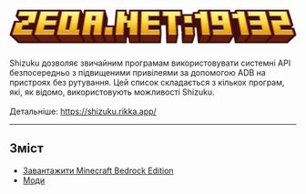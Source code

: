 # ![](IMG/zeqa.net.png)
Shizuku дозволяє звичайним програмам використовувати системні API безпосередньо з підвищеними привілеями за допомогою ADB на пристроях без рутування. Цей список складається з кількох програм, які, як відомо, використовують можливості Shizuku.
<br><br>
Детальніше: https://shizuku.rikka.app/
***
## Зміст
- [Завантажити Minecraft Bedrock Edition](#download-mcpe)
- [Моди](#mods)
